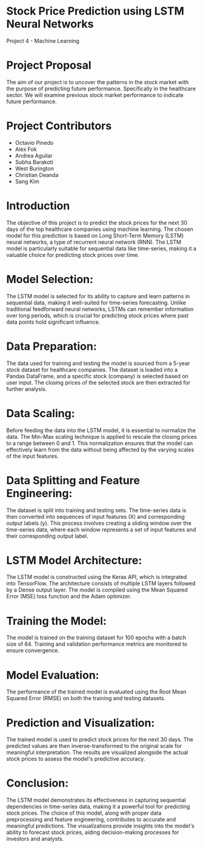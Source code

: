 # Stock Price Prediction using LSTM Neural Networks
Project 4 - Machine Learning

# Project Proposal
The aim of our project is to uncover the patterns in the stock market with the purpose of predicting future performance. Specifically in the healthcare sector. We will examine previous stock market performance to indicate future performance.

# Project Contributors
* Octavio Pinedo
* Alex Fok
* Andrea Aguilar
* Subha Barakoti
* West Burington
* Christian Deanda
* Sang Kim

# Introduction
The objective of this project is to predict the stock prices for the next 30 days of the top healthcare companies using machine learning. The chosen model for this prediction is based on Long Short-Term Memory (LSTM) neural networks, a type of recurrent neural network (RNN). The LSTM model is particularly suitable for sequential data like time-series, making it a valuable choice for predicting stock prices over time.
# Model Selection:
The LSTM model is selected for its ability to capture and learn patterns in sequential data, making it well-suited for time-series forecasting. Unlike traditional feedforward neural networks, LSTMs can remember information over long periods, which is crucial for predicting stock prices where past data points hold significant influence.
# Data Preparation:
The data used for training and testing the model is sourced from a 5-year stock dataset for healthcare companies. The dataset is loaded into a Pandas DataFrame, and a specific stock (company) is selected based on user input. The closing prices of the selected stock are then extracted for further analysis.
# Data Scaling:
Before feeding the data into the LSTM model, it is essential to normalize the data. The Min-Max scaling technique is applied to rescale the closing prices to a range between 0 and 1. This normalization ensures that the model can effectively learn from the data without being affected by the varying scales of the input features.
# Data Splitting and Feature Engineering:
The dataset is split into training and testing sets. The time-series data is then converted into sequences of input features (X) and corresponding output labels (y). This process involves creating a sliding window over the time-series data, where each window represents a set of input features and their corresponding output label.
# LSTM Model Architecture:
The LSTM model is constructed using the Keras API, which is integrated into TensorFlow. The architecture consists of multiple LSTM layers followed by a Dense output layer. The model is compiled using the Mean Squared Error (MSE) loss function and the Adam optimizer.
# Training the Model:
The model is trained on the training dataset for 100 epochs with a batch size of 64. Training and validation performance metrics are monitored to ensure convergence.
# Model Evaluation:
The performance of the trained model is evaluated using the Root Mean Squared Error (RMSE) on both the training and testing datasets.
# Prediction and Visualization:
The trained model is used to predict stock prices for the next 30 days. The predicted values are then inverse-transformed to the original scale for meaningful interpretation. The results are visualized alongside the actual stock prices to assess the model's predictive accuracy.
# Conclusion:
The LSTM model demonstrates its effectiveness in capturing sequential dependencies in time-series data, making it a powerful tool for predicting stock prices. The choice of this model, along with proper data preprocessing and feature engineering, contributes to accurate and meaningful predictions. The visualizations provide insights into the model's ability to forecast stock prices, aiding decision-making processes for investors and analysts.
